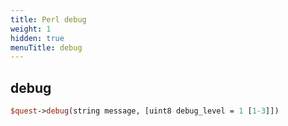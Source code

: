 ```yaml
---
title: Perl debug
weight: 1
hidden: true
menuTitle: debug
---
```

## debug
```perl
$quest->debug(string message, [uint8 debug_level = 1 [1-3]])
```